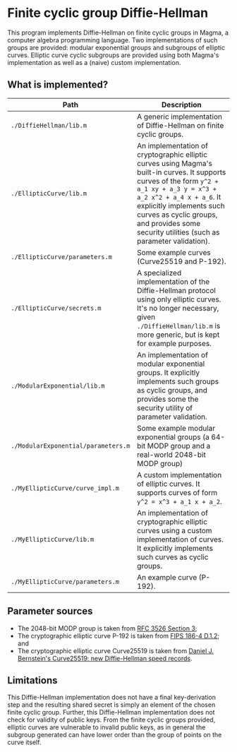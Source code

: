 # Finite cyclic group Diffie-Hellman
This program implements Diffie-Hellman on finite cyclic groups in Magma, a computer algebra programming language.
Two implementations of such groups are provided: modular exponential groups and subgroups of elliptic curves.
Elliptic curve cyclic subgroups are provided using both Magma's implementation as well as a (naive) custom implementation.

## What is implemented?

| Path | Description |
| ---- | ----------- |
| `./DiffieHellman/lib.m` | A generic implementation of Diffie-Hellman on finite cyclic groups. |
| `./EllipticCurve/lib.m` | An implementation of cryptographic elliptic curves using Magma's built-in curves. It supports curves of the form `y^2 + a_1 xy + a_3 y = x^3 + a_2 x^2 + a_4 x + a_6`. It explicitly implements such curves as cyclic groups, and provides some security utilities (such as parameter validation). |
| `./EllipticCurve/parameters.m` | Some example curves (Curve25519 and P-192). |
| `./EllipticCurve/secrets.m` | A specialized implementation of the Diffie-Hellman protocol using only elliptic curves. It's no longer necessary, given `./DiffieHellman/lib.m` is more generic, but is kept for example purposes. |
| `./ModularExponential/lib.m` | An implementation of modular exponential groups. It explicitly implements such groups as cyclic groups, and provides some the security utility of parameter validation. |
| `./ModularExponential/parameters.m` | Some example modular exponential groups (a 64-bit MODP group and a real-world 2048-bit MODP group) |
| `./MyEllipticCurve/curve_impl.m` | A custom implementation of elliptic curves. It supports curves of form `y^2 = x^3 + a_1 x + a_2`. |
| `./MyEllipticCurve/lib.m` | An implementation of cryptographic elliptic curves using a custom implementation of curves. It explicitly implements such curves as cyclic groups. |
| `./MyEllipticCurve/parameters.m` | An example curve (P-192). |

## Parameter sources

* The 2048-bit MODP group is taken from [RFC 3526 Section 3](https://tools.ietf.org/html/rfc3526#section-3);
* The cryptographic elliptic curve P-192 is taken from [FIPS 186-4 D.1.2](https://nvlpubs.nist.gov/nistpubs/FIPS/NIST.FIPS.186-4.pdf); and
* The cryptographic elliptic curve Curve25519 is taken from [Daniel J. Bernstein's Curve25519: new Diffie-Hellman speed records](https://cr.yp.to/ecdh/curve25519-20060209.pdf).

## Limitations

This Diffie-Hellman implementation does not have a final key-derivation step and the resulting shared secret is simply an element of the chosen finite cyclic group.
Further, this Diffie-Hellman implementation does not check for validity of public keys.
From the finite cyclic groups provided, elliptic curves are vulnerable to invalid public keys, as in general the subgroup generated can have lower order than the group of points on the curve itself.
